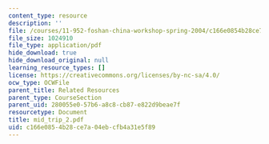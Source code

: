 ```yaml
---
content_type: resource
description: ''
file: /courses/11-952-foshan-china-workshop-spring-2004/c166e0854b28ce7a04ebcfb4a31e5f89_mid_trip_2.pdf
file_size: 1024910
file_type: application/pdf
hide_download: true
hide_download_original: null
learning_resource_types: []
license: https://creativecommons.org/licenses/by-nc-sa/4.0/
ocw_type: OCWFile
parent_title: Related Resources
parent_type: CourseSection
parent_uid: 280055e0-57b6-a8c8-cb87-e822d9beae7f
resourcetype: Document
title: mid_trip_2.pdf
uid: c166e085-4b28-ce7a-04eb-cfb4a31e5f89
---
```

